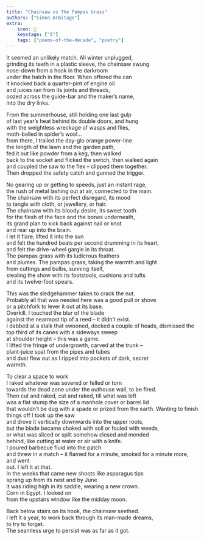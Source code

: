 ```yaml
---
title: "Chainsaw vs The Pampas Grass"
authors: ["Simon Armitage"]
extra:
    icon: 🌱
    keystage: ["5"]
    tags: ["poems-of-the-decade", "poetry"]
---
```

It seemed an unlikely match. All winter unplugged,  
grinding its teeth in a plastic sleeve, the chainsaw swung  
nose-down from a hook in the darkroom  
under the hatch in the floor. When offered the can  
it knocked back a quarter-pint of engine oil  
and juices ran from its joints and threads,  
oozed across the guide-bar and the maker’s name,  
into the dry links.  
  
From the summerhouse, still holding one last gulp  
of last year’s heat behind its double doors, and hung  
with the weightless wreckage of wasps and flies,  
moth-balled in spider’s wool…  
from there, I trailed the day-glo orange power-line  
the length of the lawn and the garden path,  
fed it out like powder from a keg, then walked  
back to the socket and flicked the switch, then walked again  
and coupled the saw to the flex – clipped them together.  
Then dropped the safety catch and gunned the trigger.  
  
No gearing up or getting to speeds, just an instant rage,  
the rush of metal lashing out at air, connected to the main.  
The chainsaw with its perfect disregard, its mood  
to tangle with cloth, or jewellery, or hair.  
The chainsaw with its bloody desire, its sweet tooth  
for the flesh of the face and the bones underneath,  
its grand plan to kick back against nail or knot  
and rear up into the brain.  
I let it flare, lifted it into the sun  
and felt the hundred beats per second drumming in its heart,  
and felt the drive-wheel gargle in its throat.  
The pampas grass with its ludicrous feathers  
and plumes. The pampas grass, taking the warmth and light  
from cuttings and bulbs, sunning itself,  
stealing the show with its footstools, cushions and tufts  
and its twelve-foot spears.  
  
This was the sledgehammer taken to crack the nut.  
Probably all that was needed here was a good pull or shove  
or a pitchfork to lever it out at its base.  
Overkill. I touched the blur of the blade  
against the nearmost tip of a reed – it didn’t exist.  
I dabbed at a stalk that swooned, docked a couple of heads, dismissed the top third of its canes with a sideways sweep  
at shoulder height – this was a game.  
I lifted the fringe of undergrowth, carved at the trunk –  
plant-juice spat from the pipes and tubes  
and dust flew out as I ripped into pockets of dark, secret  
warmth.  
  
To clear a space to work  
I raked whatever was severed or felled or torn  
towards the dead zone under the outhouse wall, to be fired.  
Then cut and raked, cut and raked, till what was left  
was a flat stump the size of a manhole cover or barrel lid  
that wouldn’t be dug with a spade or prized from the earth. Wanting to finish things off I took up the saw  
and drove it vertically downwards into the upper roots,  
but the blade became choked with soil or fouled with weeds,  
or what was sliced or split somehow closed and mended  
behind, like cutting at water or air with a knife.  
I poured barbecue fluid into the patch  
and threw in a match – it flamed for a minute, smoked for a minute more, and went  
out. I left it at that.  
In the weeks that came new shoots like asparagus tips  
sprang up from its nest and by June  
it was riding high in its saddle, wearing a new crown.  
Corn in Egypt. I looked on  
from the upstairs window like the midday moon.  
  
Back below stairs on its hook, the chainsaw seethed.  
I left it a year, to work back through its man-made dreams,  
to try to forget.  
The seamless urge to persist was as far as it got.  
